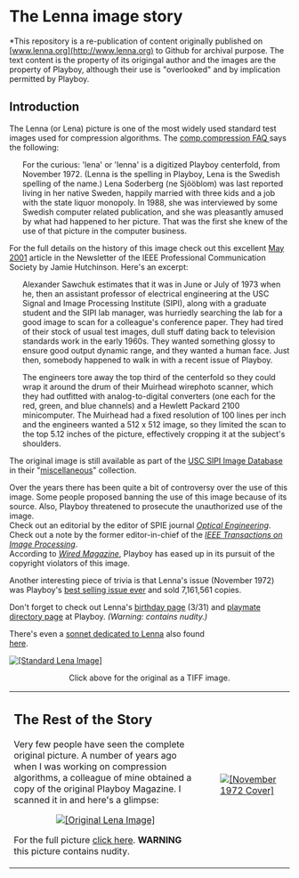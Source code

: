 # The Lenna image story

*This repository is a re-publication of content originally published on [www.lenna.org](http://www.lenna.org) to Github for archival purpose. The text content is the property of its origingal author and the images are the property of Playboy, although their use is "overlooked" and by implication permitted by Playboy.

## Introduction

The Lenna (or Lena) picture is one of the most widely used standard test images used for compression algorithms.  The <a target="_top" href="http://www.faqs.org/faqs/compression-faq/part1/"> comp.compression FAQ </a> says the following:<p>

</p><ul>
For the curious: 'lena' or 'lenna' is a digitized Playboy centerfold,
from November 1972. (Lenna is the spelling in Playboy, Lena is the
Swedish spelling of the name.) Lena Soderberg (ne Sjööblom) was last
reported living in her native Sweden, happily married with three kids
and a job with the state liquor monopoly.  In 1988, she was
interviewed by some Swedish computer related publication, and she was
pleasantly amused by what had happened to her picture.  That was the
first she knew of the use of that picture in the computer business.
</ul>

<p>

For the full details on the history of this image check out this excellent <a href="pcs_mirror/may_june01.pdf">May 2001</a> article in the Newsletter of the IEEE Professional Communication Society by Jamie Hutchinson.  Here's an excerpt:

</p><ul>

Alexander Sawchuk estimates that it was in June or July of 1973 when
he, then an assistant professor of electrical engineering at the USC
Signal and Image Processing Institute (SIPI), along with a graduate
student and the SIPI lab manager, was hurriedly searching the lab for
a good image to scan for a colleague's conference paper. They had tired
of their stock of usual test images, dull stuff dating back to
television standards work in the early 1960s. They wanted something
glossy to ensure good output dynamic range, and they wanted a human
face. Just then, somebody happened to walk in with a recent issue of
Playboy.

<p>

The engineers tore away the top third of the centerfold so they could
wrap it around the drum of their Muirhead wirephoto scanner, which
they had outfitted with analog-to-digital converters (one each for the
red, green, and blue channels) and a Hewlett Packard 2100
minicomputer. The Muirhead had a fixed resolution of 100 lines per
inch and the engineers wanted a 512 x 512 image, so they limited
the scan to the top 5.12 inches of the picture, effectively cropping it
at the subject's shoulders.

</p></ul>

<p>

The original image is still available as part of the 
<a href="http://sipi.usc.edu/services/database/Database.html">USC SIPI Image Database</a>
in their "<a href="http://sipi.usc.edu/services/database/database.cgi?volume=misc">miscellaneous</a>" collection.

</p><p>

Over the years there has been quite a bit of controversy over the use of
this image.  Some people proposed banning the use of this image because of its
source.  Also, Playboy threatened to prosecute the unauthorized use of
the image.  
Check out an editorial
by the editor of SPIE journal <a target="_top" href="optical.html"><i>Optical Engineering</i></a>.
Check out a note
by the former editor-in-chief of the <a target="_top" href="editor.html"><i>IEEE Transactions on Image Processing</i></a>.  
According to <a target="_top" href="wired_backups/4000.html"><i>Wired Magazine</i></a>, Playboy has eased up in its pursuit of the copyright violators of this image.

</p><p>

Another interesting piece of trivia is that Lenna's issue (November 1972)
was Playboy's <a href="http://www.playboy.com/worldofplayboy/faq/what.html#4">best selling issue ever</a> and sold 7,161,561 copies.

</p><p>

Don't forget to check out Lenna's <a href="http://www.lenna.org/playboy_backups2/31a.html">birthday page</a> (3/31) and <a href="http://web.archive.org/web/20060816070614/http://www.playboy.com/playmates/directory/197211.html">playmate directory page</a> at Playboy.  <i>(Warning: contains nudity.)</i>

</p><p>

There's even a <a href="http://www.nofiles.de/roots/lena/lenapoem2.html"> sonnet dedicated to Lenna</a> also found  
<a href="http://www.hacksaw.org/~thomasc/old_mit/stories/lena.html">here</a>.

</p></td>

<td width="5%"></td>

<td>
<a target="_top" href="lena_std.tif"><img src="len_std.jpg" alt="[Standard Lena Image]" border="0"></a>
<p>
</p><center>
Click above for the original as a TIFF image.
</center>
</td>

</tr></tbody></table>




<table width="100%">
<tbody><tr>
<td>

<h2>The Rest of the Story</h2><p>

Very few people have seen the complete original picture.  A number of years ago when I was working on compression algorithms, a colleague of mine obtained a copy of the original Playboy Magazine.  I scanned it in and here's a glimpse:</p><p>

</p><center>
<a target="_top" href="http://www.lenna.org/full/len_full.html"><img src="len_top.jpg" alt="[Original Lena Image]" border="0"></a>
<p>
</p></center>

For the full picture <a target="_top" href="http://www.lenna.org/full/len_full.html">click here</a>.  <strong>WARNING</strong> this picture contains nudity.<p>
</p></td>
<td width="5%"></td>
<td valign="center">
&nbsp;<p>
<a href="cover/cover-1972-11-lrg.jpg"><img src="cover/cover-1972-11-sm3.jpg" alt="[November 1972 Cover]" border="0"></a>
</p></td>
<td width="2%"></td>
</tr></tbody></table>

